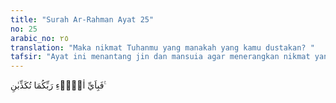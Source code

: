 ```yaml
---
title: "Surah Ar-Rahman Ayat 25"
no: 25
arabic_no: ٢٥
translation: "Maka nikmat Tuhanmu yang manakah yang kamu dustakan? "
tafsir: "Ayat ini menantang jin dan mansuia agar menerangkan nikmat yang mereka dustakan sebagai berikut: Siapakah yang menciptakan bahan-bahan pembuatan bahtera itu? Atau bagaimanakah membuatnya? Apakah mereka kira bahwa iman kepada Allah sudah cukup dengan hanya bersyukur atas nikmatnikmat yang telah diberikan-Nya kepada mereka? Apakah matahari, bulan dan bintang, pohon-pohonan, tumbuh-tumbuhan, dan bijibijian, sungai-sungai dan lautan-lautan, mutiara dan marjan dijadikan-Nya untuk orang-orang yang tidak berakal? Atau dijadikanNya bagi orang-orang yang pandai bersyukur kepada-Nya atas nikmat-nikmat yang diberikan-Nya? Dan bagaimanakah mereka akan bersyukur kepada-Nya bila mereka tidak mengetahuinya?"
---
```

فَبِاَيِّ اٰلَاۤءِ رَبِّكُمَا تُكَذِّبٰنِ ࣖ 